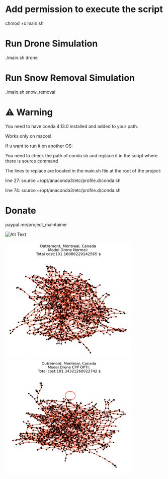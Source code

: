 # Add permission to execute the script
chmod +x main.sh
# Run Drone Simulation 
./main.sh drone

# Run Snow Removal Simulation
./main.sh snow_removal

# ⚠️ Warning
You need to have conda 4.13.0 installed and added to your path.

Works only on macos!

If u want to run it on another OS:

You need to check the path of conda.sh and replace it in the script where there is source command 

The lines to replace are located in the main.sh file at the root of the project:

line 27: source ~/opt/anaconda3/etc/profile.d/conda.sh

line 74: source ~/opt/anaconda3/etc/profile.d/conda.sh 

# Donate 
paypal.me/project_maintainer


![Alt Text](circuit_snow_removal/gif/cpp_route_animation.gif)

<div >
  <img src="circuit_drone_comp/Screenshot_2023-06-04_at_2.54.49_PM.png" alt="Image 1" width="400" />
  <img src="circuit_drone_comp/Screenshot_2023-06-04_at_2.55.04_PM.png" alt="Image 2" width="400" />
</div>
